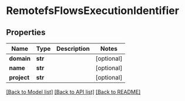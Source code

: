 # RemotefsFlowsExecutionIdentifier

## Properties
Name | Type | Description | Notes
------------ | ------------- | ------------- | -------------
**domain** | **str** |  | [optional] 
**name** | **str** |  | [optional] 
**project** | **str** |  | [optional] 

[[Back to Model list]](../README.md#documentation-for-models) [[Back to API list]](../README.md#documentation-for-api-endpoints) [[Back to README]](../README.md)

